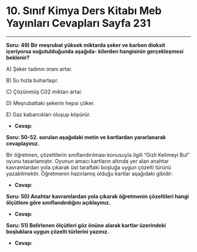 # 10. Sınıf Kimya Ders Kitabı Meb Yayınları Cevapları Sayfa 231

---

**Soru: 49) Bir meşrubat yüksek miktarda şeker ve karbon dioksit içeriyorsa soğutulduğunda aşağıda- kilerden hangisinin gerçekleşmesi beklenir?**

A) Şeker tadının oranı artar.

 B) Su hızla buharlaşır.

 C) Çözünmüş C02 miktarı artar.

 D) Meşrubattaki şekerin hepsi çöker.

 E) Gaz kabarcıkları oluşup köpürür.

-   **Cevap**:

**Soru: 50-52. sorulan aşağıdaki metin ve kartlardan yararlanarak cevaplayınız.**

Bir öğretmen, çözeltilerin sınıflandırılması konusuyla ilgili “Gizli Kelimeyi Bul” oyunu tasarlamıştır. Oyunun amacı kartların altında yer alan anahtar kavramlardan yola çıkarak üst taraftaki boşluğa uygun çözelti türünü yazabilmektir. Öğretmenin hazırlamış olduğu kartlar aşağıdaki gibidir:

-   **Cevap**:

**Soru: 50) Anahtar kavramlardan yola çıkarak öğretmenin çözeltileri hangi ölçütlere göre sınıflandırdığını açıklayınız.**

-   **Cevap**:

**Soru: 51) Belirlenen ölçütleri göz önüne alarak kartlar üzerindeki boşluklara uygun çözelti türlerini yazınız.**

-   **Cevap**: